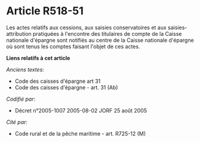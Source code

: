 # Article R518-51

Les actes relatifs aux cessions, aux saisies conservatoires et aux saisies-attribution pratiquées à l'encontre des titulaires
de compte de la Caisse nationale d'épargne sont notifiés au centre de la Caisse nationale d'épargne où sont tenus les comptes
faisant l'objet de ces actes.

**Liens relatifs à cet article**

_Anciens textes_:

  - Code des caisses d'épargne art 31
  - Code des caisses d'épargne - art. 31 (Ab)

_Codifié par_:

  - Décret n°2005-1007 2005-08-02 JORF 25 août 2005

_Cité par_:

  - Code rural et de la pêche maritime - art. R725-12 (M)
